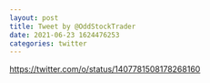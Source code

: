 ```yaml
--- 
layout: post 
title: Tweet by @OddStockTrader 
date: 2021-06-23 1624476253 
categories: twitter 
--- 
```

https://twitter.com/o/status/1407781508178268160
